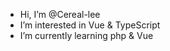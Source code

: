 -  Hi, I’m @Cereal-lee
-  I’m interested in Vue & TypeScript
-  I’m currently learning php & Vue

<!---
Cereal-lee/Cereal-lee is a ✨ special ✨ repository because its `README.md` (this file) appears on your GitHub profile.
You can click the Preview link to take a look at your changes.
--->
